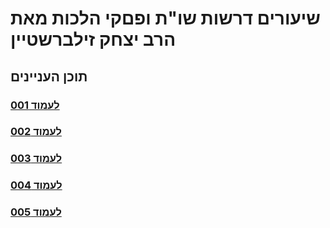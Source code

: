 # שיעורים דרשות שו"ת ופםקי הלכות מאת הרב יצחק זילברשטיין

## תוכן העניינים

### [לעמוד 001](001.md/.) 
### [לעמוד 002](002.md/.) 
### [לעמוד 003](003.md/.)
### [לעמוד 004](004.md/.)
### [לעמוד 005](005.md/.)

